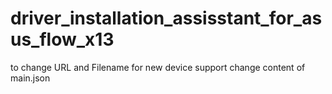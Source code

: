 # driver_installation_assisstant_for_asus_flow_x13

to change URL and Filename for new device support change content of main.json
